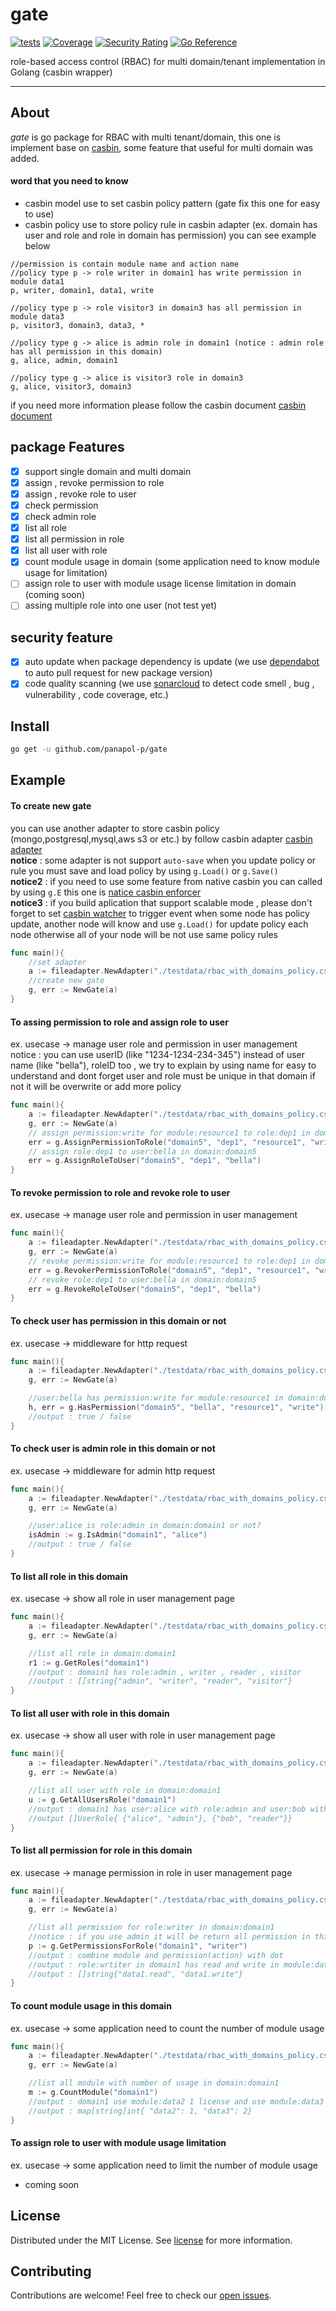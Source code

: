 # gate
[![tests](https://github.com/panapol-p/gate/actions/workflows/ci.yml/badge.svg)](https://github.com/panapol-p/gate/actions/workflows/ci.yml)
[![Coverage](https://sonarcloud.io/api/project_badges/measure?project=PP-Gate&metric=coverage)](https://sonarcloud.io/summary/new_code?id=PP-Gate)
[![Security Rating](https://sonarcloud.io/api/project_badges/measure?project=PP-Gate&metric=security_rating)](https://sonarcloud.io/summary/new_code?id=PP-Gate)
[![Go Reference](https://pkg.go.dev/badge/github.com/panapol-p/gate.svg)](https://pkg.go.dev/github.com/panapol-p/gate)

role-based access control (RBAC) for multi domain/tenant implementation in Golang (casbin wrapper)
<hr>

## About <a id="about"></a>
*gate* is go package for RBAC with multi tenant/domain, this one is implement base on [casbin](https://github.com/casbin/casbin), some feature that useful for multi domain was added.

#### word that you need to know
- casbin model use to set casbin policy pattern (gate fix this one for easy to use)
- casbin policy use to store policy rule in casbin adapter (ex. domain has user and role and role in domain has permission) you can see example below
  <br>

```
//permission is contain module name and action name
//policy type p -> role writer in domain1 has write permission in module data1
p, writer, domain1, data1, write

//policy type p -> role visitor3 in domain3 has all permission in module data3
p, visitor3, domain3, data3, *

//policy type g -> alice is admin role in domain1 (notice : admin role has all permission in this domain)
g, alice, admin, domain1

//policy type g -> alice is visitor3 role in domain3
g, alice, visitor3, domain3
```

if you need  more information please follow the casbin document [casbin document](https://casbin.org/docs/en/supported-models)

## package Features
- [x] support single domain and multi domain
- [x] assign , revoke permission to role
- [x] assign , revoke role to user
- [x] check permission
- [x] check admin role
- [x] list all role
- [x] list all permission in role
- [x] list all user with role
- [x] count module usage in domain (some application need to know module usage for limitation)
- [ ] assign role to user with module usage license limitation in domain (coming soon)
- [ ] assing multiple role into one user (not test yet)

## security feature
- [x] auto update when package dependency is update (we use [dependabot](https://github.com/dependabot/dependabot-core) to auto pull request for new package version)
- [x] code quality scanning (we use [sonarcloud](https://sonarcloud.io/project/overview?id=PP-Gate) to detect code smell , bug , vulnerability , code coverage, etc.)

## Install <a id="install"></a>
```sh
go get -u github.com/panapol-p/gate
```

## Example <a id="example"></a>

#### To create new gate
you can use another adapter to store casbin policy (mongo,postgresql,mysql,aws s3 or etc.) by follow casbin adapter [casbin adapter](https://casbin.org/docs/en/adapters)<br>
<b>notice</b> : some adapter is not support `auto-save` when you update policy or rule you must save and load policy by using `g.Load()` or `g.Save()`<br>
<b>notice2</b> : if you need to use some feature from native casbin you can called by using `g.E` this one is [natice casbin enforcer](https://github.com/casbin/casbin/blob/master/enforcer.go)<br>
<b>notice3</b> : if you build aplication that support scalable mode , please don't forget to set [casbin watcher](https://casbin.org/docs/en/watchers) to trigger event when some node has policy update, another node will know and use `g.Load()` for update policy each node otherwise all of your node will be not use same policy rules
```go
func main(){
	//set adapter
    a := fileadapter.NewAdapter("./testdata/rbac_with_domains_policy.csv")
	//create new gate
    g, err := NewGate(a)
}
```

#### To assing permission to role and assign role to user
ex. usecase -> manage user role and permission in user management<br>
notice : you can use userID (like "1234-1234-234-345") instead of user name (like "bella"), roleID too , we try to explain by using name for easy to understand and dont forget user and role must be unique in that domain if not it will be overwrite or add more policy
```go
func main(){
    a := fileadapter.NewAdapter("./testdata/rbac_with_domains_policy.csv")
    g, err := NewGate(a)
	// assign permission:write for module:resource1 to role:dep1 in domain:domain5
    err = g.AssignPermissionToRole("domain5", "dep1", "resource1", "write")
    // assign role:dep1 to user:bella in domain:domain5
    err = g.AssignRoleToUser("domain5", "dep1", "bella")
}
```

#### To revoke permission to role and revoke role to user
ex. usecase -> manage user role and permission in user management
```go
func main(){
    a := fileadapter.NewAdapter("./testdata/rbac_with_domains_policy.csv")
    g, err := NewGate(a)
	// revoke permission:write for module:resource1 to role:dep1 in domain:domain5
    err = g.RevokerPermissionToRole("domain5", "dep1", "resource1", "write")
    // revoke role:dep1 to user:bella in domain:domain5
    err = g.RevokeRoleToUser("domain5", "dep1", "bella")
}
```

#### To check user has permission in this domain or not
ex. usecase -> middleware for http request
```go
func main(){
    a := fileadapter.NewAdapter("./testdata/rbac_with_domains_policy.csv")
    g, err := NewGate(a)

	//user:bella has permission:write for module:resource1 in domain:domain5 or not?
    h, err = g.HasPermission("domain5", "bella", "resource1", "write")
    //output : true / false
}
```

#### To check user is admin role in this domain or not
ex. usecase -> middleware for admin http request
```go
func main(){
    a := fileadapter.NewAdapter("./testdata/rbac_with_domains_policy.csv")
    g, err := NewGate(a)

	//user:alice is role:admin in domain:domain1 or not?
    isAdmin := g.IsAdmin("domain1", "alice")
	//output : true / false
}
```

#### To list all role in this domain
ex. usecase -> show all role in user management page
```go
func main(){
    a := fileadapter.NewAdapter("./testdata/rbac_with_domains_policy.csv")
    g, err := NewGate(a)

	//list all role in domain:domain1
    r1 := g.GetRoles("domain1")
	//output : domain1 has role:admin , writer , reader , visitor
    //output : []string{"admin", "writer", "reader", "visitor"}
}
```

#### To list all user with role in this domain
ex. usecase -> show all user with role in user management page
```go
func main(){
    a := fileadapter.NewAdapter("./testdata/rbac_with_domains_policy.csv")
    g, err := NewGate(a)

	//list all user with role in domain:domain1
    u := g.GetAllUsersRole("domain1")
	//output : domain1 has user:alice with role:admin and user:bob with role:reader
	//output []UserRole{ {"alice", "admin"}, {"bob", "reader"}}
}
```

#### To list all permission for role in this domain
ex. usecase -> manage permission in role in user management page
```go
func main(){
    a := fileadapter.NewAdapter("./testdata/rbac_with_domains_policy.csv")
    g, err := NewGate(a)

	//list all permission for role:writer in domain:domain1
	//notice : if you use admin it will be return all permission in this domain
    p := g.GetPermissionsForRole("domain1", "writer")
    //output : combine module and permission(action) with dot
	//output : role:wrtiter in domain1 has read and write in module:data1
    //output : []string{"data1.read", "data1.write"}
}
```


#### To count module usage in this domain
ex. usecase -> some application need to count the number of module usage
```go
func main(){
    a := fileadapter.NewAdapter("./testdata/rbac_with_domains_policy.csv")
    g, err := NewGate(a)

	//list all module with number of usage in domain:domain1
    m := g.CountModule("domain1")
	//output : domain1 use module:data2 1 license and use module:data3 2 licenses
	//output : map[string]int{ "data2": 1, "data3": 2}
}
```

#### To assign role to user with  module usage limitation
ex. usecase -> some application need to limit the number of module usage
- coming soon

## License <a id="license"></a>
Distributed under the MIT License. See [license](LICENSE) for more information.

## Contributing <a id="contributing"></a>
Contributions are welcome! Feel free to check our [open issues](https://github.com/panapol-p/gate/issues).